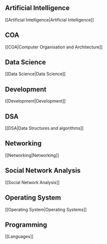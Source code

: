 
## Artificial Intelligence
[[Artificial Intelligence|Artificial Intelligence]]

## COA
[[COA|Computer Organisation and Architecture]]

## Data Science
[[Data Science|Data Science]]

## Development
[[Development|Development]]

## DSA
[[DSA|Data Structures and algorithms]]

## Networking
[[Networking|Networking]]

## Social Network Analysis
[[Social Network Analysis]]

## Operating System
[[Operating System|Operating Systems]]

## Programming
[[Languages]]
